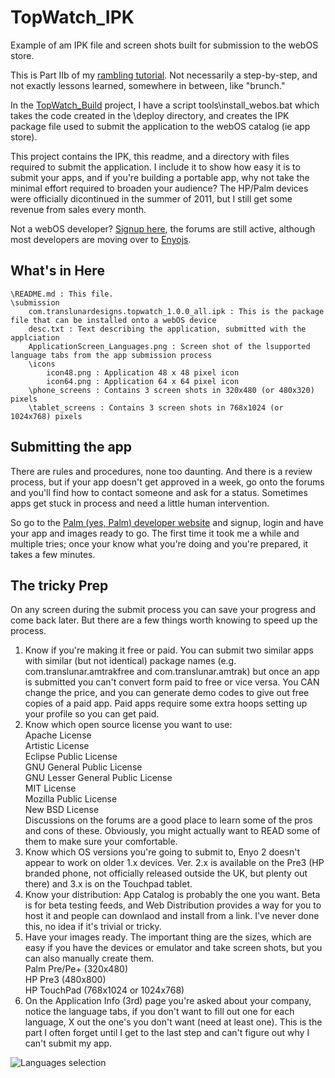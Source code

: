 TopWatch_IPK
============

Example of am IPK file and screen shots built for submission to the webOS store.

This is Part IIb of my [rambling tutorial](http://pcimino.blog.com/enyo/). Not necessarily a step-by-step, and not exactly lessons learned, somewhere in between, like "brunch."

In the [TopWatch_Build](https://github.com/pcimino/TopWatch_Build) project, I have a script tools\install_webos.bat which takes the code created in the \deploy directory, and creates the IPK package file used to submit the application to the webOS catalog (ie app store).

This project contains the IPK, this readme, and a directory with files required to submit the application. I include it to show how easy it is to submit your apps, and if you're building a portable app, why not take the minimal effort required to broaden your audience? The HP/Palm devices were officially dicontinued in the summer of 2011, but I still get some revenue from sales every month.

Not a webOS developer? [Signup here](), the forums are still active, although most developers are moving over to [Enyojs](http://enyojs.com/).

## What's in Here
	\README.md : This file.  
	\submission  
		com.translunardesigns.topwatch_1.0.0_all.ipk : This is the package file that can be installed onto a webOS device  
		desc.txt : Text describing the application, submitted with the applciation  
		ApplicationScreen_Languages.png : Screen shot of the lsupported language tabs from the app submission process  
		\icons  
			icon48.png : Application 48 x 48 pixel icon  
			icon64.png : Application 64 x 64 pixel icon  
		\phone_screens : Contains 3 screen shots in 320x480 (or 480x320) pixels  
		\tablet_screens : Contains 3 screen shots in 768x1024 (or 1024x768) pixels  
			
## Submitting the app

There are rules and procedures, none too daunting. And there is a review process, but if your app doesn't get approved in a week, go onto the forums and you'll find how to contact someone and ask for a status. Sometimes apps get stuck in process and need a little human intervention.

So go to the [Palm (yes, Palm) developer website](https://developer.palm.com/) and signup, login and have your app and images ready to go. The first time it took me a while and multiple tries; once your know what you're doing and you're prepared, it takes a few minutes.

## The tricky Prep
On any screen during the submit process you can save your progress and come back later. But there are a few things worth knowing to speed up the process.

1. Know if you're making it free or paid. You can submit two similar apps with similar (but not identical) package names (e.g. com.translunar.amtrakfree and com.translunar.amtrak) but once an app is submitted you can't convert form paid to free or vice versa. You CAN change the price, and you can generate demo codes to give out free copies of a paid app. Paid apps require some extra hoops setting up your profile so you can get paid.
2. Know which open source license you want to use:  
	Apache License  
	Artistic License  
	Eclipse Public License  
	GNU General Public License  
	GNU Lesser General Public License  
	MIT License  
	Mozilla Public License  
	New BSD License  
Discussions on the forums are a good place to learn some of the pros and cons of these. Obviously, you might actually want to READ some of them to make sure your comfortable.
3. Know which OS versions you're going to submit to, Enyo 2 doesn't appear to work on older 1.x devices. Ver. 2.x is available on the Pre3 (HP branded phone, not officially released outside the UK, but plenty out there) and 3.x is on the Touchpad tablet.
3. Know your distribution: App Catalog is probably the one you want. Beta is for beta testing feeds, and Web Distribution provides a way for you to host it and people can downlaod and install from a link. I've never done this, no idea if it's trivial or tricky.
4. Have your images ready. The important thing are the sizes, which are easy if you have the devices or emulator and take screen shots, but you can also manually create them.  
	Palm Pre/Pe+ (320x480)  
	HP Pre3 (480x800)  
	HP TouchPad (768x1024 or 1024x768)  
5. On the Application Info (3rd) page you're asked about your company, notice the language tabs, if you don't want to fill out one for each language, X out the one's you don't want (need at least one). This is the part I often forget until I get to the last step and can't figure out why I can't submit my app.
  
![Languages selection](https://raw.github.com/pcimino/TopWatch_IPK/master/submission/ApplicationScreen_Languages.png)  



